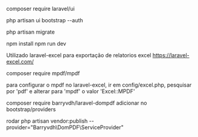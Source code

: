 composer require laravel/ui

php artisan ui bootstrap --auth

php artisan migrate

npm install
npm run dev

Utilizado laravel-excel para exportação de relatorios excel
https://laravel-excel.com/

composer require mpdf/mpdf

para configurar o mpdf no laravel-excel, ir em config/excel.php, pesquisar por 'pdf' e alterar para 'mpdf' o valor 'Excel::MPDF'


composer require barryvdh/laravel-dompdf
adicionar no bootstrap/providers

rodar 
    php artisan vendor:publish --provider="Barryvdh\DomPDF\ServiceProvider"
